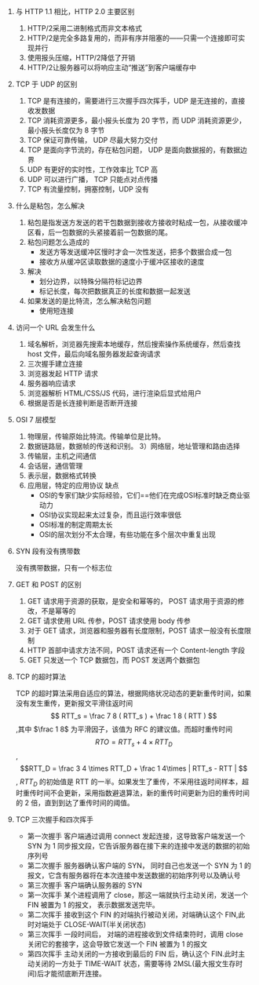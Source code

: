 1. 与 HTTP 1.1 相比，HTTP 2.0 主要区别

    1) HTTP/2采用二进制格式而非文本格式
    2) HTTP/2是完全多路复用的，而非有序并阻塞的——只需一个连接即可实现并行
    3) 使用报头压缩，HTTP/2降低了开销
    4) HTTP/2让服务器可以将响应主动“推送”到客户端缓存中

2. TCP 于 UDP 的区别

    1) TCP 是有连接的，需要进行三次握手四次挥手，UDP 是无连接的，直接收发数据
    2) TCP 消耗资源更多，最小报头长度为 20 字节，而 UDP 消耗资源更少，最小报头长度仅为 8 字节
    3) TCP 保证可靠传输， UDP 尽最大努力交付
    4) TCP 是面向字节流的，存在粘包问题， UDP 是面向数据报的，有数据边界
    5) UDP 有更好的实时性，工作效率比 TCP 高
    6) UDP 可以进行广播， TCP 只能点对点传播
    7) TCP 有流量控制，拥塞控制，UDP 没有

3. 什么是粘包，怎么解决

    1) 粘包是指发送方发送的若干包数据到接收方接收时粘成一包，从接收缓冲区看，后一包数据的头紧接着前一包数据的尾。
    2) 粘包问题怎么造成的
        - 发送方等发送缓冲区慢时才会一次性发送，把多个数据合成一包
        - 接收方从缓冲区读取数据的速度小于缓冲区接收的速度
    3) 解决
        - 划分边界，以特殊分隔符标记边界
        - 标记长度，每次把数据真正的长度和数据一起发送
    4) 如果发送的是比特流，怎么解决粘包问题
        - 使用短连接

4. 访问一个 URL 会发生什么

    1) 域名解析，浏览器先搜索本地缓存，然后搜索操作系统缓存，然后查找 host 文件，最后向域名服务器发起查询请求
    2) 三次握手建立连接
    3) 浏览器发起 HTTP 请求
    4) 服务器响应请求
    5) 浏览器解析 HTML/CSS/JS 代码，进行渲染后显式给用户
    6) 根据是否是长连接判断是否断开连接


5. OSI 7 层模型

    1) 物理层，传输原始比特流。传输单位是比特。
    2) 数据链路层，数据帧的传送和识别。
    3）网络层，地址管理和路由选择
    4) 传输层，主机之间通信
    5) 会话层，通信管理
    6) 表示层，数据格式转换 
    7) 应用层，特定的应用协议
    缺点
        - OSI的专家们缺少实际经验，它们==他们在完成OSI标准时缺乏商业驱动力
        - OSI协议实现起来太过复杂，而且运行效率很低
        - OSI标准的制定周期太长
        - OSI的层次划分不太合理，有些功能在多个层次中重复出现

6. SYN 段有没有携带数

    没有携带数据，只有一个标志位

7. GET 和 POST 的区别

    1) GET 请求用于资源的获取，是安全和幂等的， POST 请求用于资源的修改，不是幂等的
    2) GET 请求使用 URL 传参，POST 请求使用 body 传参
    3) 对于 GET 请求，浏览器和服务器有长度限制，POST 请求一般没有长度限制
    4) HTTP 首部中请求方法不同，POST 请求还有一个 Content-length 字段 
    5) GET 只发送一个 TCP 数据包，而 POST 发送两个数据包

8. TCP 的超时算法

    TCP 的超时算法采用自适应的算法，根据网络状况动态的更新重传时间，如果没有发生重传，更新报文平滑往返时间 $$ RTT_s  = \frac 7 8 ( RTT_s ) + \frac 1 8 ( RTT ) $$ ,其中 $\frac 1 8$ 为平滑因子，该值为 RFC 的建议值。而超时重传时间 $$ RTO = RTT_s  +  4\times RTT_D$$, $$RTT_D = \frac 3 4 \times RTT_D + \frac 1 4\times | RTT_s - RTT | $$, $RTT_D$ 的初始值是 RTT 的一半。如果发生了重传，不采用往返时间样本，超时重传时间不会更新，采用指数避退算法，新的重传时间更新为旧的重传时间的 2 倍，直到到达了重传时间的阈值。

9. TCP 三次握手和四次挥手

    - 第一次握手
        客户端通过调用 connect 发起连接，这导致客户端发送一个 SYN 为 1 同步报文段，它告诉服务器在接下来的连接中发送的数据的初始序列号
    - 第二次握手
        服务器确认客户端的 SYN， 同时自己也发送一个 SYN 为 1 的报文，它含有服务器将在本次连接中发送数据的初始序列号以及确认号
    - 第三次握手
        客户端确认服务器的 SYN
    - 第一次挥手
        某个进程调用了 close，那这一端就执行主动关闭，发送一个 FIN 被置为 1 的报文， 表示数据发送完毕。
    - 第二次挥手
        接收到这个 FIN 的对端执行被动关闭，对端确认这个 FIN,此时对端处于 CLOSE-WAIT(半关闭状态)
    - 第三次挥手
        一段时间后， 对端的进程接收到文件结束符时，调用 close 关闭它的套接字，这会导致它发送一个 FIN 被置为 1 的报文
    - 第四次挥手
        主动关闭的一方接收到最后的 FIN 后，确认这个 FIN.此时主动关闭的一方处于 TIME-WAIT 状态，需要等待 2MSL(最大报文生存时间)后才能彻底断开连接。
